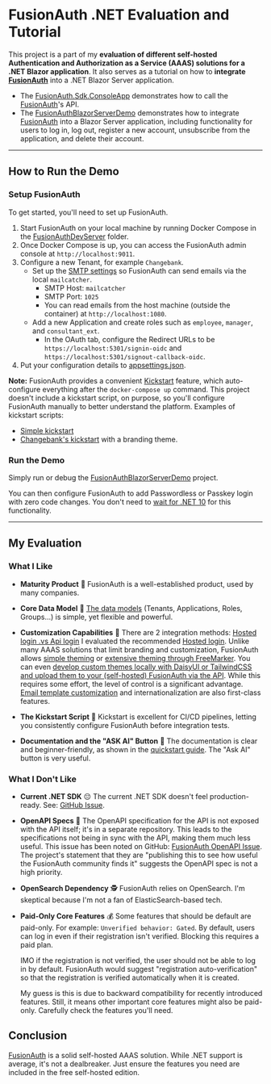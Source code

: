 # FusionAuth .NET Evaluation and Tutorial

This project is a part of my **evaluation of different self-hosted Authentication and Authorization as a Service (AAAS) solutions for a .NET Blazor application**. It also serves as a tutorial on how to **integrate [FusionAuth]** into a .NET Blazor Server application.

  * The [FusionAuth.Sdk.ConsoleApp](./FusionAuth.Sdk.ConsoleApp) demonstrates how to call the [FusionAuth]'s API.
  * The [FusionAuthBlazorServerDemo] demonstrates how to integrate [FusionAuth] into a Blazor Server application, including functionality for users to log in, log out, register a new account, unsubscribe from the application, and delete their account.

-----

## How to Run the Demo

### Setup FusionAuth

To get started, you'll need to set up FusionAuth.

1.  Start FusionAuth on your local machine by running Docker Compose in the [FusionAuthDevServer](./FusionAuthDevServer) folder.
2.  Once Docker Compose is up, you can access the FusionAuth admin console at `http://localhost:9011`.
3.  Configure a new Tenant, for example `Changebank`.
      * Set up the [SMTP settings](https://fusionauth.io/docs/customize/email-and-messages/configure-email) so FusionAuth can send emails via the local `mailcatcher`.
          * SMTP Host: `mailcatcher`
          * SMTP Port: `1025`
          * You can read emails from the host machine (outside the container) at `http://localhost:1080`.
      * Add a new Application and create roles such as `employee`, `manager`, and `consultant_ext`.
          * In the OAuth tab, configure the Redirect URLs to be `https://localhost:5301/signin-oidc` and `https://localhost:5301/signout-callback-oidc`.
4.  Put your configuration details to [appsettings.json](./FusionAuthBlazorServerDemo/appsettings.json).

**Note:** FusionAuth provides a convenient [Kickstart](https://fusionauth.io/docs/get-started/download-and-install/development/kickstart) feature, which auto-configure everything after the `docker-compose up` command. This project doesn't include a kickstart script, on purpose, so you'll configure FusionAuth manually to better understand the platform. Examples of kickstart scripts:

  * [Simple kickstart](https://github.com/FusionAuth/fusionauth-example-client-libraries/blob/main/kickstart/kickstart.json)
  * [Changebank's kickstart](https://github.com/FusionAuth/fusionauth-quickstart-dotnet-web/blob/main/kickstart/kickstart.json) with a branding theme.

### Run the Demo

Simply run or debug the [FusionAuthBlazorServerDemo] project.

You can then configure FusionAuth to add Passwordless or Passkey login with zero code changes. You don't need to [wait for .NET 10](https://www.youtube.com/live/YuuWHkQAsFY?t=1210s) for this functionality.

-----

## My Evaluation

### What I Like

  * **Maturity Product** 👴
    FusionAuth is a well-established product, used by many companies.

  * **Core Data Model** 🧩
    [The data models](https://fusionauth.io/docs/get-started/core-concepts/groups) (Tenants, Applications, Roles, Groups...) is simple, yet flexible and powerful.

  * **Customization Capabilities** 🎨
  	There are 2 integration methods: [Hosted login .vs Api login](https://fusionauth.io/docs/get-started/core-concepts/hosted-login-vs-api-login)
    I evaluated the recommended [Hosted login](https://fusionauth.io/docs/get-started/core-concepts/integration-points#hosted-login-pages). 
	Unlike many AAAS solutions that limit branding and customization, FusionAuth allows [simple theming](https://fusionauth.io/docs/customize/look-and-feel/simple-theme-editor) or [extensive theming through FreeMarker](https://fusionauth.io/docs/customize/look-and-feel/advanced-theme-editor). You can even [develop custom themes locally with DaisyUI or TailwindCSS and upload them to your (self-hosted) FusionAuth via the API](https://fusionauth.io/docs/customize/look-and-feel/tailwind). While this requires some effort, the level of control is a significant advantage. [Email template customization](https://fusionauth.io/docs/customize/email-and-messages/configuring-application-specific-email-templates) and internationalization are also first-class features.	
  
  * **The Kickstart Script** 🤖
    Kickstart is excellent for CI/CD pipelines, letting you consistently configure FusionAuth before integration tests.
	
  * **Documentation and the "ASK AI" Button** 📖
  	The documentation is clear and beginner-friendly, as shown in the [quickstart guide](https://fusionauth.io/docs/quickstarts/quickstart-dotnet-web). 
	The "Ask AI" button is very useful.
    
### What I Don't Like

  * **Current .NET SDK** 😔
    The current .NET SDK doesn't feel production-ready. See: [GitHub Issue](https://github.com/FusionAuth/fusionauth-netcore-client/issues/145).
	
  * **OpenAPI Specs** 📝
    The OpenAPI specification for the API is not exposed with the API itself; it's in a separate repository. This leads to the specifications not being in sync with the API, making them much less useful. This issue has been noted on GitHub: [FusionAuth OpenAPI Issue](https://github.com/FusionAuth/fusionauth-openapi/issues). The project's statement that they are "publishing this to see how useful the FusionAuth community finds it" suggests the OpenAPI spec is not a high priority.
	
  * **OpenSearch Dependency** 🕵️
    FusionAuth relies on OpenSearch. I'm skeptical because I'm not a fan of ElasticSearch-based tech.
	
  * **Paid-Only Core Features** 💰
    Some features that should be default are paid-only. For example: `Unverified behavior: Gated`. By default, users can log in even if their registration isn't verified. Blocking this requires a paid plan.
	
	IMO if the registration is not verified, the user should not be able to log in by default. FusionAuth would suggest "registration auto-verification" so that the registration is verified automatically when it is created.
	
    My guess is this is due to backward compatibility for recently introduced features. Still, it means other important core features might also be paid-only. Carefully check the features you'll need.

## Conclusion

[FusionAuth] is a solid self-hosted AAAS solution. While .NET support is average, it's not a dealbreaker. Just ensure the features you need are included in the free self-hosted edition.

[FusionAuth]: https://fusionauth.io
[FusionAuthBlazorServerDemo]: ./FusionAuthBlazorServerDemo

